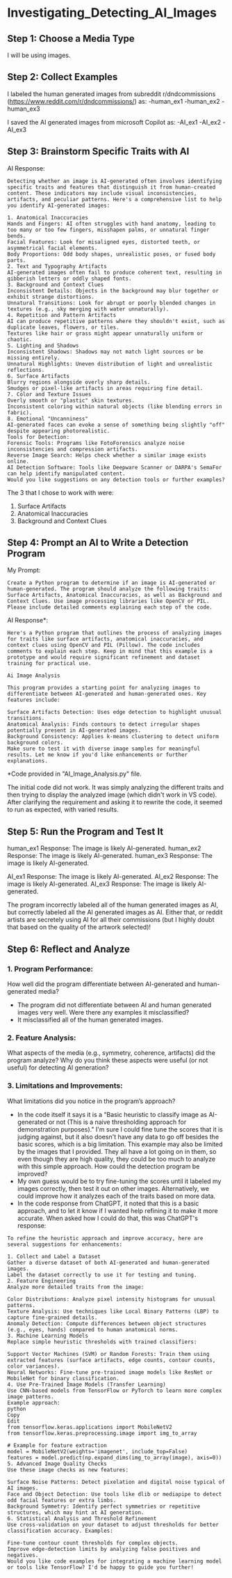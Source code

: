 # Investigating_Detecting_AI_Images

## Step 1: Choose a Media Type
I will be using images.

## Step 2: Collect Examples
I labeled the human generated images from subreddit r/dndcommissions (https://www.reddit.com/r/dndcommissions/) as:
-human_ex1
-human_ex2
-human_ex3

I saved the AI generated images from microsoft Copilot as:
-AI_ex1
-AI_ex2
-AI_ex3

## Step 3: Brainstorm Specific Traits with AI
AI Response:
```
Detecting whether an image is AI-generated often involves identifying specific traits and features that distinguish it from human-created content. These indicators may include visual inconsistencies, artifacts, and peculiar patterns. Here's a comprehensive list to help you identify AI-generated images:

1. Anatomical Inaccuracies
Hands and Fingers: AI often struggles with hand anatomy, leading to too many or too few fingers, misshapen palms, or unnatural finger bends.
Facial Features: Look for misaligned eyes, distorted teeth, or asymmetrical facial elements.
Body Proportions: Odd body shapes, unrealistic poses, or fused body parts.
2. Text and Typography Artifacts
AI-generated images often fail to produce coherent text, resulting in gibberish letters or oddly shaped fonts.
3. Background and Context Clues
Inconsistent Details: Objects in the background may blur together or exhibit strange distortions.
Unnatural Transitions: Look for abrupt or poorly blended changes in textures (e.g., sky merging with water unnaturally).
4. Repetition and Pattern Artifacts
AI can produce repetitive patterns where they shouldn't exist, such as duplicate leaves, flowers, or tiles.
Textures like hair or grass might appear unnaturally uniform or chaotic.
5. Lighting and Shadows
Inconsistent Shadows: Shadows may not match light sources or be missing entirely.
Unnatural Highlights: Uneven distribution of light and unrealistic reflections.
6. Surface Artifacts
Blurry regions alongside overly sharp details.
Smudges or pixel-like artifacts in areas requiring fine detail.
7. Color and Texture Issues
Overly smooth or "plastic" skin textures.
Inconsistent coloring within natural objects (like blending errors in fabric).
8. Emotional "Uncanniness"
AI-generated faces can evoke a sense of something being slightly "off" despite appearing photorealistic.
Tools for Detection:
Forensic Tools: Programs like FotoForensics analyze noise inconsistencies and compression artifacts.
Reverse Image Search: Helps check whether a similar image exists online.
AI Detection Software: Tools like Deepware Scanner or DARPA's SemaFor can help identify manipulated content.
Would you like suggestions on any detection tools or further examples?
```

The 3 that I chose to work with were:
1. Surface Artifacts
2. Anatomical Inaccuracies
3. Background and Context Clues

## Step 4: Prompt an AI to Write a Detection Program
My Prompt:
```
Create a Python program to determine if an image is AI-generated or human-generated. The program should analyze the following traits: Surface Artifacts, Anatomical Inaccuracies, as well as Background and Context Clues. Use image processing libraries like OpenCV or PIL. Please include detailed comments explaining each step of the code.
```

AI Response*:
```
Here's a Python program that outlines the process of analyzing images for traits like surface artifacts, anatomical inaccuracies, and context clues using OpenCV and PIL (Pillow). The code includes comments to explain each step. Keep in mind that this example is a prototype and would require significant refinement and dataset training for practical use.

Ai Image Analysis

This program provides a starting point for analyzing images to differentiate between AI-generated and human-generated ones. Key features include:

Surface Artifacts Detection: Uses edge detection to highlight unusual transitions.
Anatomical Analysis: Finds contours to detect irregular shapes potentially present in AI-generated images.
Background Consistency: Applies k-means clustering to detect uniform background colors.
Make sure to test it with diverse image samples for meaningful results. Let me know if you'd like enhancements or further explanations.
```
*Code provided in "AI_Image_Analysis.py" file.

The initial code did not work. It was simply analyzing the different traits and then trying to display the analyzed image (which didn't work in VS code). After clarifying the requirement and asking it to rewrite the code, it seemed to run as expected, with varied results.

## Step 5: Run the Program and Test It
human_ex1
Response: The image is likely AI-generated.
human_ex2
Response: The image is likely AI-generated.
human_ex3
Response: The image is likely AI-generated.

AI_ex1
Response: The image is likely AI-generated.
AI_ex2
Response: The image is likely AI-generated.
AI_ex3
Response: The image is likely AI-generated.

The program incorrectly labeled all of the human generated images as AI, but correctly labeled all the AI generated images as AI. Either that, or reddit artists are secretely using AI for all their commissions (but I highly doubt that based on the quality of the artwork selected)!

## Step 6: Reflect and Analyze

### 1. Program Performance:
How well did the program differentiate between AI-generated and human-generated media?
  - The program did not differentiate between AI and human generated images very well.
Were there any examples it misclassified?
  - It misclassified all of the human generated images.

### 2. Feature Analysis:
What aspects of the media (e.g., symmetry, coherence, artifacts) did the program analyze?
Why do you think these aspects were useful (or not useful) for detecting AI generation?

### 3. Limitations and Improvements:
What limitations did you notice in the program’s approach?
  - In the code itself it says it is a "Basic heuristic to classify image as AI-generated or not (This is a naive thresholding approach for demonstration purposes)." I'm sure I could fine tune the scores that it is judging against, but it also doesn't have any data to go off besides the basic scores, which is a big limitation. This example may also be limited by the images that I provided. They all have a lot going on in them, so even though they are high quality, they could be too much to analyze with this simple approach.
How could the detection program be improved?
  - My own guess would be to try fine-tuning the scores until it labeled my images correctly, then test it out on other images. Alternatively, we could improve how it analyzes each of the traits based on more data.
  - In the code response from ChatGPT, it noted that this is a basic approach, and to let it know if I wanted help refining it to make it more accurate. When asked how I could do that, this was ChatGPT's response:
```
To refine the heuristic approach and improve accuracy, here are several suggestions for enhancements:

1. Collect and Label a Dataset
Gather a diverse dataset of both AI-generated and human-generated images.
Label the dataset correctly to use it for testing and tuning.
2. Feature Engineering
Analyze more detailed traits from the image:

Color Distributions: Analyze pixel intensity histograms for unusual patterns.
Texture Analysis: Use techniques like Local Binary Patterns (LBP) to capture fine-grained details.
Anomaly Detection: Compute differences between object structures (e.g., eyes, hands) compared to human anatomical norms.
3. Machine Learning Models
Replace simple heuristic thresholds with trained classifiers:

Support Vector Machines (SVM) or Random Forests: Train them using extracted features (surface artifacts, edge counts, contour counts, color variances).
Neural Networks: Fine-tune pre-trained image models like ResNet or MobileNet for binary classification.
4. Use Pre-Trained Image Models (Transfer Learning)
Use CNN-based models from TensorFlow or PyTorch to learn more complex image patterns.
Example approach:
python
Copy
Edit
from tensorflow.keras.applications import MobileNetV2
from tensorflow.keras.preprocessing.image import img_to_array

# Example for feature extraction
model = MobileNetV2(weights='imagenet', include_top=False)
features = model.predict(np.expand_dims(img_to_array(image), axis=0))
5. Advanced Image Quality Checks
Use these image checks as new features:

Surface Noise Patterns: Detect pixelation and digital noise typical of AI images.
Face and Object Detection: Use tools like dlib or mediapipe to detect odd facial features or extra limbs.
Background Symmetry: Identify perfect symmetries or repetitive structures, which may hint at AI generation.
6. Statistical Analysis and Threshold Refinement
Use cross-validation on your dataset to adjust thresholds for better classification accuracy. Examples:

Fine-tune contour count thresholds for complex objects.
Improve edge-detection limits by analyzing false positives and negatives.
Would you like code examples for integrating a machine learning model or tools like TensorFlow? I'd be happy to guide you further!
```

